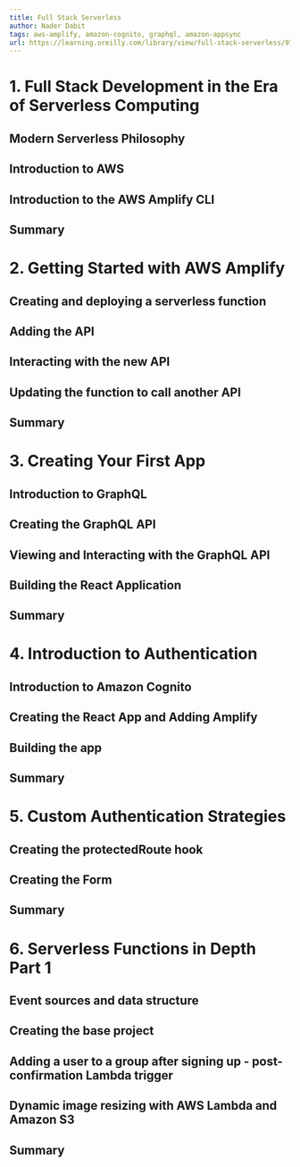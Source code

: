 ```yaml
---
title: Full Stack Serverless
author: Nader Dabit
tags: aws-amplify, amazon-cognito, graphql, amazon-appsync
url: https://learning.oreilly.com/library/view/full-stack-serverless/9781492059882/
---
```


# 1. Full Stack Development in the Era of Serverless Computing
## Modern Serverless Philosophy
## Introduction to AWS
## Introduction to the AWS Amplify CLI
## Summary

# 2. Getting Started with AWS Amplify
## Creating and deploying a serverless function
## Adding the API
## Interacting with the new API
## Updating the function to call another API
## Summary

# 3. Creating Your First App
## Introduction to GraphQL
## Creating the GraphQL API
## Viewing and Interacting with the GraphQL API
## Building the React Application
## Summary

# 4. Introduction to Authentication
## Introduction to Amazon Cognito
## Creating the React App and Adding Amplify
## Building the app
## Summary

# 5. Custom Authentication Strategies
## Creating the protectedRoute hook
## Creating the Form
## Summary

# 6. Serverless Functions in Depth Part 1
## Event sources and data structure
## Creating the base project
## Adding a user to a group after signing up - post-confirmation Lambda trigger
## Dynamic image resizing with AWS Lambda and Amazon S3
## Summary

